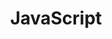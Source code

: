 ---
layout: default
title: JavaScript
nav_order: 2
parent: Code
has_children: true
permalink: /docs/code/javascript
---